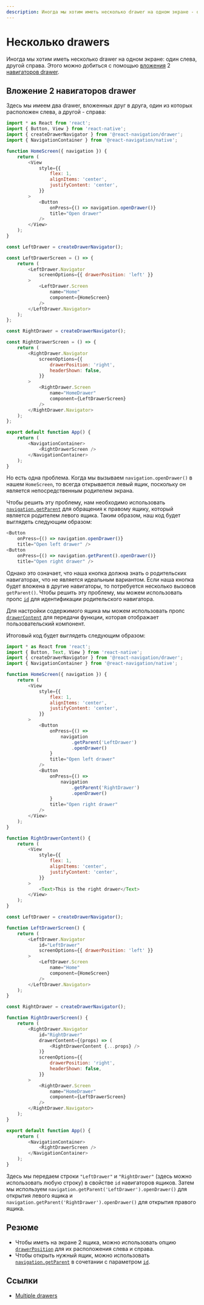 ```yaml
---
description: Иногда мы хотим иметь несколько drawer на одном экране - один слева, другой справа
---
```


# Несколько drawers

Иногда мы хотим иметь несколько drawer на одном экране: один слева, другой справа. Этого можно добиться с помощью [вложения](nesting-navigators.md) 2 [навигаторов drawer](drawer-navigator.md).

## Вложение 2 навигаторов drawer

Здесь мы имеем два drawer, вложенных друг в друга, один из которых расположен слева, а другой - справа:

```js
import * as React from 'react';
import { Button, View } from 'react-native';
import { createDrawerNavigator } from '@react-navigation/drawer';
import { NavigationContainer } from '@react-navigation/native';

function HomeScreen({ navigation }) {
    return (
        <View
            style={{
                flex: 1,
                alignItems: 'center',
                justifyContent: 'center',
            }}
        >
            <Button
                onPress={() => navigation.openDrawer()}
                title="Open drawer"
            />
        </View>
    );
}

const LeftDrawer = createDrawerNavigator();

const LeftDrawerScreen = () => {
    return (
        <LeftDrawer.Navigator
            screenOptions={{ drawerPosition: 'left' }}
        >
            <LeftDrawer.Screen
                name="Home"
                component={HomeScreen}
            />
        </LeftDrawer.Navigator>
    );
};

const RightDrawer = createDrawerNavigator();

const RightDrawerScreen = () => {
    return (
        <RightDrawer.Navigator
            screenOptions={{
                drawerPosition: 'right',
                headerShown: false,
            }}
        >
            <RightDrawer.Screen
                name="HomeDrawer"
                component={LeftDrawerScreen}
            />
        </RightDrawer.Navigator>
    );
};

export default function App() {
    return (
        <NavigationContainer>
            <RightDrawerScreen />
        </NavigationContainer>
    );
}
```

Но есть одна проблема. Когда мы вызываем `navigation.openDrawer()` в нашем `HomeScreen`, то всегда открывается левый ящик, поскольку он является непосредственным родителем экрана.

Чтобы решить эту проблему, нам необходимо использовать [`navigation.getParent`](navigation-prop.md#getparent) для обращения к правому ящику, который является родителем левого ящика. Таким образом, наш код будет выглядеть следующим образом:

```js
<Button
	onPress={() => navigation.openDrawer()}
	title="Open left drawer" />
<Button
	onPress={() => navigation.getParent().openDrawer()}
	title="Open right drawer" />
```

Однако это означает, что наша кнопка должна знать о родительских навигаторах, что не является идеальным вариантом. Если наша кнопка будет вложена в другие навигаторы, то потребуется несколько вызовов `getParent()`. Чтобы решить эту проблему, мы можем использовать пропс [`id`](drawer-navigator.md#id) для идентификации родительского навигатора.

Для настройки содержимого ящика мы можем использовать пропс [`drawerContent`](drawer-navigator.md#drawercontent) для передачи функции, которая отображает пользовательский компонент.

Итоговый код будет выглядеть следующим образом:

```js
import * as React from 'react';
import { Button, Text, View } from 'react-native';
import { createDrawerNavigator } from '@react-navigation/drawer';
import { NavigationContainer } from '@react-navigation/native';

function HomeScreen({ navigation }) {
    return (
        <View
            style={{
                flex: 1,
                alignItems: 'center',
                justifyContent: 'center',
            }}
        >
            <Button
                onPress={() =>
                    navigation
                        .getParent('LeftDrawer')
                        .openDrawer()
                }
                title="Open left drawer"
            />
            <Button
                onPress={() =>
                    navigation
                        .getParent('RightDrawer')
                        .openDrawer()
                }
                title="Open right drawer"
            />
        </View>
    );
}

function RightDrawerContent() {
    return (
        <View
            style={{
                flex: 1,
                alignItems: 'center',
                justifyContent: 'center',
            }}
        >
            <Text>This is the right drawer</Text>
        </View>
    );
}

const LeftDrawer = createDrawerNavigator();

function LeftDrawerScreen() {
    return (
        <LeftDrawer.Navigator
            id="LeftDrawer"
            screenOptions={{ drawerPosition: 'left' }}
        >
            <LeftDrawer.Screen
                name="Home"
                component={HomeScreen}
            />
        </LeftDrawer.Navigator>
    );
}

const RightDrawer = createDrawerNavigator();

function RightDrawerScreen() {
    return (
        <RightDrawer.Navigator
            id="RightDrawer"
            drawerContent={(props) => (
                <RightDrawerContent {...props} />
            )}
            screenOptions={{
                drawerPosition: 'right',
                headerShown: false,
            }}
        >
            <RightDrawer.Screen
                name="HomeDrawer"
                component={LeftDrawerScreen}
            />
        </RightDrawer.Navigator>
    );
}

export default function App() {
    return (
        <NavigationContainer>
            <RightDrawerScreen />
        </NavigationContainer>
    );
}
```

Здесь мы передаем строки `"LeftDrawer"` и `"RightDrawer"` (здесь можно использовать любую строку) в свойстве `id` навигаторов ящиков. Затем мы используем `navigation.getParent('LeftDrawer').openDrawer()` для открытия левого ящика и `navigation.getParent('RightDrawer').openDrawer()` для открытия правого ящика.

## Резюме

-   Чтобы иметь на экране 2 ящика, можно использовать опцию [`drawerPosition`](drawer-navigator.md#drawerposition) для их расположения слева и справа.
-   Чтобы открыть нужный ящик, можно использовать [`navigation.getParent`](navigation-prop.md#getparent) в сочетании с параметром [`id`](drawer-navigator.md#id).

## Ссылки

-   [Multiple drawers](https://reactnavigation.org/docs/multiple-drawers)
